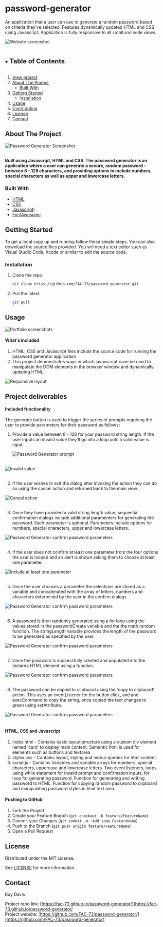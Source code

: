 # password-generator
An application that a user can use to generate a random password based on criteria they’ve selected. Features dynamically updated HTML and CSS using Javascript. Application is fully responsive to all small and wide views.

![Website screenshot](https://github.com/FAC-73/kay-davis-portfolio/blob/main/assets/Images/readme-images/Index-screenshot.jpg?raw=true "Kay Davis Portfolio")

<!-- TABLE OF CONTENTS -->
<details open="open">
  <summary><h2 style="display: inline-block">Table of Contents</h2></summary>
  <ol>
     <li>
      <a href="https://fac-73.github.io/password-generator/">View project</a></li>
    <li>
      <a href="#about-the-project">About The Project</a>
      <ul>
        <li><a href="#built-with">Built With</a></li>
      </ul>
    </li>
    <li>
      <a href="#getting-started">Getting Started</a>
      <ul>
        <li><a href="#installation">Installation</a></li>
      </ul>
    </li>
    <li><a href="#usage">Usage</a></li>
    <li><a href="#contributing">Contributing</a></li>
    <li><a href="#license">License</a></li>
    <li><a href="#contact">Contact</a></li>
  </ol>
</details>


<!-- ABOUT THE PROJECT -->
## About The Project

![Password Generator Screenshot](https://github.com/FAC-73/password-generator/blob/main/Assets/Images/Start.png?raw=true "Password Generator Screenshot")
<br><br>

**Built using Javascript, HTML and CSS. The password generator is an application where a user can generate a secure, random password - between 8 - 128 characters, and providing options to include numbers, special characters as well as upper and lowercase letters.**


### Built With

* [HTML](https://www.w3schools.com/)
* [CSS](https://www.w3schools.com/)
* [Javascript](https://www.w3schools.com/))
* [FontAwesome](https://fontawesome.com/)




<!-- GETTING STARTED -->
## Getting Started

To get a local copy up and running follow these simple steps. You can also download the source files provided. You will need a text editor such as Visual Studio Code, Xcode or similar to edit the source code.

### Installation

1. Clone the repo
   ```sh
   git clone https://github.com/FAC-73/password-generator.git
   ```

2. Pull the latest
   ```sh
   git pull
   ```


<!-- USAGE EXAMPLES -->
## Usage

![Portfolio screenshots](https://github.com/FAC-73/kay-davis-portfolio/blob/main/assets/Images/readme-images/imagegridportfolio-screenshot.jpg?raw=true "Portfolio project tiles")

#### What's included
1. HTML, CSS and Javascript files include the source code for running the password generator application
2. This project demonstrates ways in which javavscript cane be used to manipulate the DOM elements in the browser window and dynamically updating HTML.


![Responsive layout](https://github.com/FAC-73/kay-davis-portfolio/blob/main/assets/Images/readme-images/responsive-portfolio.jpg?raw=true "Responsive views")


## Project deliverables

#### Included functionality
The generate button is used to trigger the series of prompts requiring the user to provide parameters for their password as follows:

1. Provide a value between 8 - 128 for your password string length. If the user inputs an invalid value they'll go into a loop until a valid value is input.

   ![Password Generator prompt](https://github.com/FAC-73/password-generator/blob/main/Assets/Images/promptValue.png?raw=true "Password Generator prompt")
<br><br>

![Invalid value](https://github.com/FAC-73/password-generator/blob/main/Assets/Images/invalidLength.png?raw=true "Invalid value")
<br><br>

2. If the user wishes to exit the dialog after invoking the action they can do so using the cancel action and returned back to the main view.

![Cancel action](https://github.com/FAC-73/password-generator/blob/main/Assets/Images/cancelNull.png?raw=true "Cancel action")
<br><br>

3. Once they have provided a valid string length value, sequential confirmation dialogs include additional paramenters for generating the password. Each parameter is optional. Parameters include options for numbers, special characters, upper and lowercase letters. 

![Password Generator confirm password parameters](https://github.com/FAC-73/password-generator/blob/main/Assets/Images/IncludeParamenters.png?raw=true "confirm password parameters")
<br><br>

4. If the user does not confirm at least one parameter from the four options the user is looped and an alert is shown asking them to choose at least one parameter.

![Include at least one parameter](https://github.com/FAC-73/password-generator/blob/main/Assets/Images/invalidCriteria.png?raw=true "Include at least one parameter")
<br><br>

5. Once the user chooses a parameter the selections are stored as a variable and concatenated with the array of letters, numbers and characters determined by the user in the confirm dialogs.

![Password Generator confirm password parameters](https://github.com/FAC-73/password-generator/blob/main/Assets/Images/IncludeParamenters.png?raw=true "confirm password parameters")
<br><br>

6. A password is then randomly generated using a for loop using the values stored in the passwordCreate variable and the the math.random function. The stringLength variable provides the length of the password to be generated as specified by the user.

![Password Generator confirm password parameters](https://github.com/FAC-73/password-generator/blob/main/Assets/Images/IncludeParamenters.png?raw=true "confirm password parameters")
<br><br>

7. Once the password is successfully created and populated into the textarea HTML element using a function.

![Password Generator confirm password parameters](https://github.com/FAC-73/password-generator/blob/main/Assets/Images/IncludeParamenters.png?raw=true "confirm password parameters")
<br><br>

8. The password can be copied to clipboard using the 'copy to clipboard' action. This uses an eventListener for the button click, and and execCommand to copy the string, once copied the text changes to green using setAtrribute.

![Password Generator confirm password parameters](https://github.com/FAC-73/password-generator/blob/main/Assets/Images/IncludeParamenters.png?raw=true "confirm password parameters")
<br><br>


#### HTML, CSS and Javascript
1. Index.html - Contains basic layout structure using a custom div element named 'card' to display main content. Semantic html is used for elements such as buttons and textarea
2. styles.css - Contains layout, styling and media-queries for html content
3. script.js - Contains Variables and variable arrays for numbers, special characters, uppercase and lowercase letters. Two event listeners, loops using while statement for invalid prompt and confirmation inputs, for loop for generating password. Function for generating and writing password to HTML. Function for copying random password to clipboard and manipulating password styles in html text area. 


#### Pushing to GitHub

1. Fork the Project
2. Create your Feature Branch (`git checkout -b feature/FeatureName`)
3. Commit your Changes (`git commit -m 'Add some FeatureName`)
4. Push to the Branch (`git push origin feature/FeatureName`)
5. Open a Pull Request



<!-- LICENSE -->
## License

Distributed under the MIT License. 

See [LICENSE](https://github.com/FAC-73/password-generator/blob/main/LICENSE.txt) for more information.



<!-- CONTACT -->
## Contact

Kay Davis

Project repo link: [https://fac-73.github.io/password-generator/](https://fac-73.github.io/password-generator/
<br>
Project website: [https://github.com/FAC-73/password-generator/](https://github.com/FAC-73/password-generator)